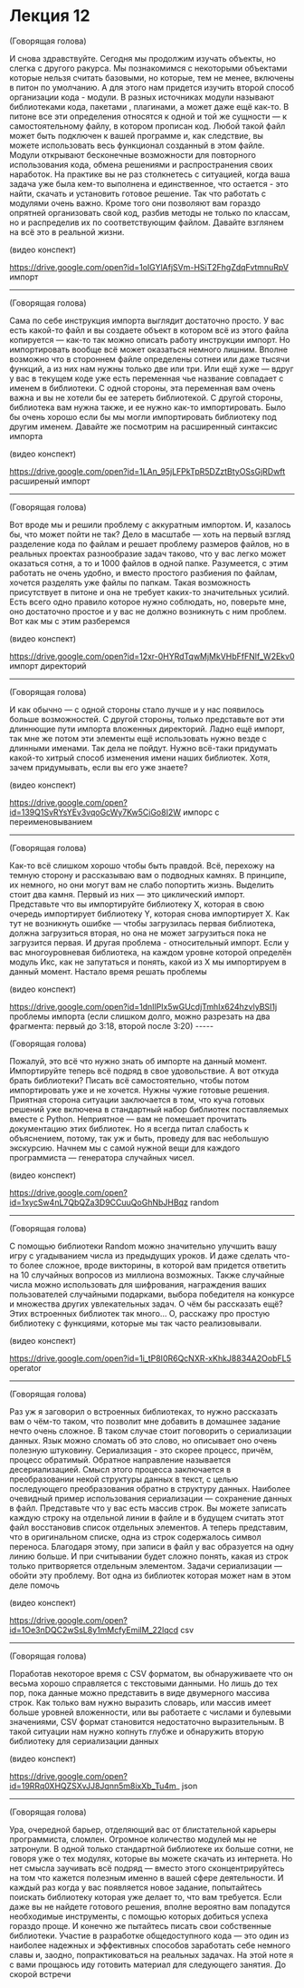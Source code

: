 # Лекция 12

(Говорящая голова)

И снова здравствуйте. Сегодня мы продолжим изучать объекты, но слегка
с другого ракурса. Мы познакомимся с некоторыми объектами которые
нельзя считать базовыми, но которые, тем не менее, включены в питон по
умолчанию. А для этого нам придется изучить второй способ организации
кода - модули. В разных источниках модули называют библиотеками кода,
пакетами , плагинами, а может даже ещё как-то. В питоне все эти
определения относятся к одной и той же сущности — к самостоятельному
файлу, в котором прописан код. Любой такой файл может быть подключен к
вашей программе и, как следствие, вы можете использовать весь
функционал созданный в этом файле. Модули открывают бесконечные
возможности для повторного использования кода, обменa решениями и
распространения своих наработок. На практике вы не раз столкнетесь с
ситуацией, когда ваша задача уже была кем-то выполнена и единственное,
что остается - это найти, скачать и установить готовое решение. Так
что работать с модулями очень важно. Кроме того они позволяют вам
гораздо опрятней организовать свой код, разбив методы не только по
классам, но и распределив их по соответствующим файлом. Давайте
взглянем на всё это в реальной жизни.

(видео конспект)


https://drive.google.com/open?id=1oIGYlAfjSVm-HSiT2FhgZdqFvtmnuRpV
импорт

-----

(Говорящая голова)

Сама по себе инструкция импорта выглядит достаточно просто. У вас есть
какой-то файл и вы создаете объект в котором всё из этого файла
копируется — как-то так можно описать работу инструкции импорт. Но
импортировать вообще всё может оказаться немного лишним. Вполне
возможно что в стороннем файле определены сотнеи или даже тысячи
функций, а из них нам нужны только две или три.  Или ещё хуже — вдруг
у вас в текущем коде уже есть переменная чье название совпадает с
именем в библиотеки.  С одной стороны, эта переменная вам очень важна
и вы не хотели бы ее затереть библиотекой. С другой стороны,
библиотека вам нужна также, и ее нужно как-то импортировать. Было бы
очень хорошо если бы мы могли импортировать библиотеку под другим
именем. Давайте же посмотрим на расширенный синтаксис импорта

(видео конспект)

https://drive.google.com/open?id=1LAn_95jLFPkTpR5DZztBtyOSsGjRDwft
расширеный импорт

-----

(Говорящая голова)

Вот вроде мы и решили проблему с аккуратным импортом. И, казалось бы,
что может пойти не так? Дело в масштабе — хоть на первый взгляд
разделение кода по файлам и решает проблему размеров файлов, но в
реальных проектах разнообразие задач таково, что у вас легко может
оказаться сотня, а то и 1000 файлов в одной папке. Разумеется, с этим
работать не очень удобно, и вместо простого разбиения по файлам,
хочется разделять уже файлы по папкам. Такая возможность присутствует
в питоне и она не требует каких-то значительных усилий. Есть всего
одно правило которое нужно соблюдать, но, поверьте мне, оно достаточно
простое и у вас не должно возникнуть с ним проблем. Вот как мы с этим
разберемся

(видео конспект)


https://drive.google.com/open?id=12xr-0HYRdTqwMjMkVHbFfFNlf_W2Ekv0
импорт директорий


-----

(Говорящая голова)

И как обычно — с одной стороны стало лучше и у нас появилось больше
возможностей. С другой стороны, только представьте вот эти длиннющие
пути импорта вложенных директорий. Ладно ещё импорт, так мне же потом
эти элементы ещё использовать нужно везде с длинными именами. Так дела
не пойдут. Нужно всё-таки придумать какой-то хитрый способ изменения
имени наших библиотек. Хотя, зачем придумывать, если вы его уже
знаете?

(видео конспект)

https://drive.google.com/open?id=139Q1SvRYsYEv3vqoGcWy7Kw5CiGo8I2W
импорс с переименовыванием

-----

(Говорящая голова)

Как-то всё слишком хорошо чтобы быть правдой. Всё, перехожу на темную
сторону и рассказываю вам о подводных камнях. В принципе, их немного,
но они могут вам не слабо попортить жизнь. Выделить стоит два
камня. Первый из них — это циклический импорт. Представьте что вы
импортируйте библиотеку X, которая в свою очередь импортирует
библиотеку Y, которая снова импортирует X. Как тут не возникнуть
ошибке — чтобы загрузилась первая библиотека, должна загрузиться
вторая, но она не может загрузиться пока не загрузится первая.  И
другая проблема - относительный импорт. Если у вас многоуровневая
библиотека, на каждом уровне которой определён модуль Икс, как не
запутаться и понять, какой из X мы импортируем в данный момент.
Настало время решать проблемы

(видео конспект)

https://drive.google.com/open?id=1dnIlPIx5wGUcdjTmhIx624hzvlyBSI1j
проблемы импорта (если слишком долго, можно разрезать на два
фрагмента: первый до 3:18, второй после 3:20) -----

(Говорящая голова)

Пожалуй, это всё что нужно знать об импорте на данный
момент. Импортируйте теперь всё подряд в свое удовольствие.  А вот
откуда брать библиотеки? Писать всё самостоятельно, чтобы потом
импортировать уже и не хочется. Нужны чужие готовые решения. Приятная
сторона ситуации заключается в том, что куча готовых решений уже
включена в стандартный набор библиотек поставляемых вместе с
Python. Неприятное — вам не помешает прочитать документацию этих
библиотек. Но я всегда питал слабость к объяснением, потому, так уж и
быть, проведу для вас небольшую экскурсию. Начнем мы с самой нужной
вещи для каждого программиста — генератора случайных чисел.

(видео конспект)


https://drive.google.com/open?id=1xycSw4nL7QbQZa3D9CCuuQoGhNbJHBqz
random


-----

(Говорящая голова)

С помощью библиотеки Random можно значительно улучшить вашу игру с
угадыванием числа из предыдущих уроков. И даже сделать что-то более
сложное, вроде викторины, в которой вам придется ответить на 10
случайных вопросов из миллиона возможных. Также случайные числа можно
использовать для шифрования, награждения ваших пользователей
случайными подарками, выбора победителя на конкурсе и множествa других
увлекательных задач. О чём бы рассказать ещё? Этих встроенных
библиотек так много... О, расскажу про простую библиотеку с функциями,
которые мы так часто реализовывали.

(видео конспект)

https://drive.google.com/open?id=1i_tP8I0R6QcNXR-xKhkJ8834A2OobFL5
operator

-----

(Говорящая голова)

Раз уж я заговорил о встроенных библиотеках, то нужно рассказать вам о
чём-то таком, что позволит мне добавить в домашнее задание нечто очень
сложное. В таком случае стоит поговорить о сериализации данных. Язык
можно сломать об это слово, но описывает оно очень полезную
штуковину. Сериализация - это скорее процесс, причём, процесс
обратимый. Обратное направление называется десериализацией. Смысл
этого процесса заключается в преобразовании некой структуры данных в
текст, с целью последующего преобразования обратно в структуру
данных. Наиболее очевидный пример использования сериализации —
сохранение данных в файл. Представьте что у вас есть массив строк. Вы
можете записать каждую строку на отдельной линии в файле и в будущем
считать этот файл восстановив список отдельных элементов. А теперь
представим, что в оригинальном списке, одна из строк содержалось
символ переноса. Благодаря этому, при записи в файл у вас образуется
на одну линию больше. И при считывании будет сложно понять, какая из
строк только притворяется отдельным элементом. Задачи сериализации —
обойти эту проблему. Вот одна из библиотек которая может нам в этом
деле помочь

(видео конспект)

https://drive.google.com/open?id=1Oe3nDQC2wSsL8y1mMcfyEmilM_22lqcd
csv

-----

(Говорящая голова)

Поработав некоторое время с CSV форматом, вы обнаруживаете что он
весьма хорошо справляется с текстовыми данными. Но лишь до тех пор,
пока данные можно представить в виде двумерного массива строк. Как
только вам нужно выразить словарь, или массив имеет больше уровней
вложенности, или вы работаете с числами и булевыми значениями, CSV
формат становится недостаточно выразительным. В такой ситуации нам
нужно копнуть глубже и обнаружить вторую библиотеку для сериализации
данных

(видео конспект)

https://drive.google.com/open?id=19RRq0XHQZSXvJJ8Jqnn5m8ixXb_Tu4m_
json

-----

(Говорящая голова)

Ура, очередной барьер, отделяющий вас от блистательной карьеры
программиста, сломлен. Огромное количество модулей мы не затронули. В
одной только стандартной библиотекe их больше сотни, не говоря уже о
тех модулях, которые вы можете скачать из интернета. Но нет смысла
заучивать всё подряд — вместо этого сконцентрируйтесь на том что
кажется полезным именно в вашей сфере деятельности. И каждый раз когда
у вас появляется новое задание, попытайтесь поискать библиотеку
которая уже делает то, что вам требуется. Если даже вы не найдете
готового решения, вполне вероятно вам попадутся необходимые
инструменты, с помощью которых добиться успеха гораздо проще. И
конечно же пытайтесь писать свои собственные библиотеки. Участие в
разработке общедоступного кода — это один из наиболее надежных и
эффективных способов заработать себе немного славы и, заодно,
попрактиковаться на реальных задачах. На этой ноте я с вами прощаюсь
иду готовить материал для следующего занятия. До скорой встречи
